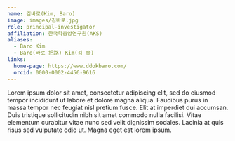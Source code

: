 ```yaml
---
name: 김바로(Kim, Baro)
image: images/김바로.jpg
role: principal-investigator
affiliation: 한국학중앙연구원(AKS)
aliases:
  - Baro Kim
  - Baro(바로 把路) Kim(김 金)
links:
  home-page: https://www.ddokbaro.com/
  orcid: 0000-0002-4456-9616
---
```

Lorem ipsum dolor sit amet, consectetur adipiscing elit, sed do eiusmod tempor incididunt ut labore et dolore magna aliqua.
Faucibus purus in massa tempor nec feugiat nisl pretium fusce.
Elit at imperdiet dui accumsan.
Duis tristique sollicitudin nibh sit amet commodo nulla facilisi.
Vitae elementum curabitur vitae nunc sed velit dignissim sodales.
Lacinia at quis risus sed vulputate odio ut.
Magna eget est lorem ipsum.
